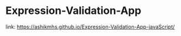 # Expression-Validation-App
 
link: https://ashikmhs.github.io/Expression-Validation-App-javaScript/
